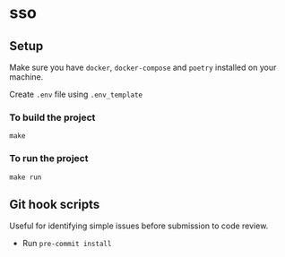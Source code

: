 # sso

## Setup

Make sure you have `docker`, `docker-compose` and `poetry` installed on your machine.

Create `.env` file using `.env_template`

### To build the project

    make


### To run the project

    make run


## Git hook scripts
Useful for identifying simple issues before submission to code review.
 - Run `pre-commit install`
